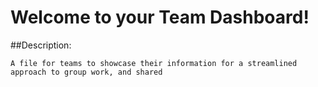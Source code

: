 # Welcome to your Team Dashboard! 

##Description:

    A file for teams to showcase their information for a streamlined approach to group work, and shared 
